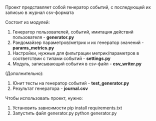 Проект представляет собой генератор событий, с последующей их записью в журнал csv-формата

Состоит из модулей:

1. Генератор пользователей, событий, имитация действий пользователя - **generator.py**
2. Рандомайзер параметров/метрик и их генератор значений - **params_metrics.py**
3. Настройки, нужные для фильтрации метрик/параметров в соответствии с типами событий - **settings.py**
4. Модуль, записывающий события в csv-файл - **csv_writer.py**

(Дополнительно):

1. Юнит тесты на генератор событий - **test_generator.py**
2. Результат генератора - **journal.csv**

Чтобы использовать проект, нужно:

1. Установить зависимости
   pip install requirements.txt
2. Запустить файл generator.py
   python generator.py
